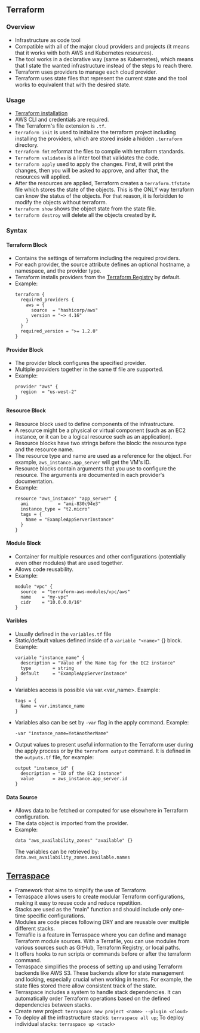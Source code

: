 ## Terraform

### Overview
- Infrastructure as code tool
- Compatible with all of the major cloud providers and projects (it means that it works with both AWS and Kubernetes resources).
- The tool works in a declarative way (same as Kubernetes), which means that I state the wanted infrastructure instead of the steps to reach there.
- Terraform uses providers to manage each cloud provider.
- Terraform uses state files that represent the current state and the tool works to equivalent that with the desired state.

### Usage
- [Terraform installation](https://developer.hashicorp.com/terraform/tutorials/aws-get-started/install-cli)
- AWS CLI and credentials are required.
- The Terraform's file extension is `.tf`.
- `terraform init` is used to initialize the terraform project including installing the providers, which are stored inside a hidden `.terraform` directory.
- `terraform fmt` reformat the files to compile with terraform standards.
- `Terraform validates` is a linter tool that validates the code.
- `terraform apply` used to apply the changes. First, it will print the changes, then you will be asked to approve, and after that, the resources will applied.
- After the resources are applied, Terraform creates a `terraform.tfstate` file which stores the state of the objects. This is the ONLY way terraform can know the status of the objects. For that reason, it is forbidden to modify the objects without terraform.
- `terraform show` shows the object state from the state file.
- `terraform destroy` will delete all the objects created by it.

### Syntax

#### Terraform Block
- Contains the settings of terraform including the required providers.
- For each provider, the source attribute defines an optional hostname, a namespace, and the provider type.
- Terraform installs providers from the [Terraform Registry](https://registry.terraform.io) by default.
- Example:
  ```
  terraform {
    required_providers {
      aws = {
        source  = "hashicorp/aws"
        version = "~> 4.16"
      }
    }
    required_version = ">= 1.2.0"
  }
  ```

#### Provider Block
- The provider block configures the specified provider.
- Multiple providers together in the same tf file are supported.
- Example:
  ```
  provider "aws" {
    region  = "us-west-2"
  }
  ```

#### Resource Block
- Resource block used to define components of the infrastructure.
- A resource might be a physical or virtual component (such as an EC2 instance, or it can be a logical resource such as an application).
- Resource blocks have two strings before the block: the resource type and the resource name.
- The resource type and name are used as a reference for the object. For example, `aws_instance.app_server` will get the VM's ID.
- Resource blocks contain arguments that you use to configure the resource. The arguments are documented in each provider's documentation.
- Example:
  ```
  resource "aws_instance" "app_server" {
    ami           = "ami-830c94e3"
    instance_type = "t2.micro"
    tags = {
      Name = "ExampleAppServerInstance"
    }
  }
  ```

#### Module Block
- Container for multiple resources and other configurations (potentially even other modules) that are used together.
- Allows code reusability.
- Example:
  ```
  module "vpc" {
    source  = "terraform-aws-modules/vpc/aws"
    name    = "my-vpc"
    cidr    = "10.0.0.0/16"
  }
  ```

#### Varibles
- Usually defined in the `variables.tf` file
- Static/default values defined inside of a `variable "<name>"` {} block. Example:
  ```
  variable "instance_name" {
    description = "Value of the Name tag for the EC2 instance"
    type        = string
    default     = "ExampleAppServerInstance"
  }
  ```
- Variables access is possible via var.<var_name>. Example:
  ```
  tags = {
    Name = var.instance_name
  }
  ```
- Variables also can be set by `-var` flag in the apply command. Example:
  ```
  -var "instance_name=YetAnotherName"
  ```
- Output values to present useful information to the Terraform user during the apply process or by the `terraform output` command. It is defined in the `outputs.tf` file, for example:
  ```
  output "instance_id" {
    description = "ID of the EC2 instance"
    value       = aws_instance.app_server.id
  }
  ```
#### Data Source
- Allows data to be fetched or computed for use elsewhere in Terraform configuration.
- The data object is imported from the provider.
- Example:
  ```
  data "aws_availability_zones" "available" {}
  ```
  The variables can be retrieved by: `data.aws_availability_zones.available.names`

## [Terraspace](https://youtu.be/tXzppmTfqIs?si=0QAXz9AZSbAXDXZ8)
- Framework that aims to simplify the use of Terraform
- Terraspace allows users to create modular Terraform configurations, making it easy to reuse code and reduce repetition.
- Stacks are used as the "main" function and should include only one-time specific configurations.
- Modules are code pieces following DRY and are reusable over multiple different stacks.
- Terrafile is a feature in Terraspace where you can define and manage Terraform module sources. With a Terrafile, you can use modules from various sources such as GitHub, Terraform Registry, or local paths.
- It offers hooks to run scripts or commands before or after the terraform command.
- Terraspace simplifies the process of setting up and using Terraform backends like AWS S3. These backends allow for state management and locking, especially crucial when working in teams. For example, the state files stored there allow consistent track of the state.
- Terraspace includes a system to handle stack dependencies. It can automatically order Terraform operations based on the defined dependencies between stacks.
- Create new project: `terraspace new project <name> --plugin <cloud>`
- To deploy all the infrastructure stacks: `terraspace all up`; To deploy individual stacks: `terraspace up <stack>`
